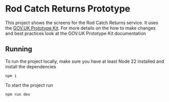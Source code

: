 # Rod Catch Returns Prototype

This project shows the screens for the Rod Catch Returns service. It uses the [GOV.UK Prototype Kit](https://prototype-kit.service.gov.uk). For more details on the how to make changes and best practices look at the GOV.UK Prototype Kit documentation

## Running
To run the project locally, make sure you have at least Node 22 installed and install the dependencies
```
npm i
```

To start the project run 
```
npm run dev
```
